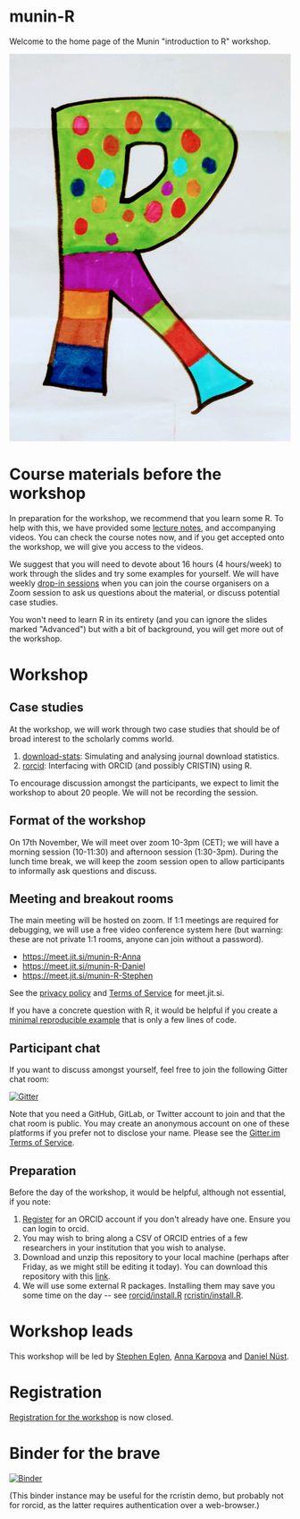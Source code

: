 # munin-R

Welcome to the home page of the Munin "introduction to R" workshop.

![Colourful version of the R logo](R_logo.jpg)

# Course materials before the workshop

In preparation for the workshop, we recommend that you learn some R.
To help with this, we have provided some [lecture
notes](https://github.com/lgatto/spr/blob/master/2020/spr-revised.pdf),
and accompanying videos.  You can check the course notes now, and if
you get accepted onto the workshop, we will give you access to the
videos.

We suggest that you will need to devote about 16 hours (4 hours/week)
to work through the slides and try some examples for yourself.  We
will have weekly [drop-in sessions](#drop-in-sessions) when you can 
join the course organisers on a Zoom session to ask us questions about
the material, or discuss potential case studies.

You won't need to learn R in its entirety (and you can ignore the
slides marked "Advanced") but with a bit of background, you will get
more out of the workshop.

# Workshop


## Case studies

At the workshop, we will work through two case studies that should be
of broad interest to the scholarly comms world.

1. [download-stats](download-stats/): Simulating and analysing journal download statistics.
2. [rorcid](rorcid/): Interfacing with ORCID (and possibly CRISTIN) using R.

To encourage discussion amongst the participants, we expect to limit
the workshop to about 20 people.  We will not be recording the session.

## Format of the workshop

On 17th November, We will meet over zoom 10-3pm (CET); we will have a
morning session (10-11:30) and afternoon session (1:30-3pm).  During
the lunch time break, we will keep the zoom session open to allow
participants to informally ask questions and discuss.


## Meeting and breakout rooms

The main meeting will be hosted on zoom.  If 1:1 meetings are required
for debugging, we will use a free video conference system here (but
warning: these are not private 1:1 rooms, anyone can join without a
password).

- https://meet.jit.si/munin-R-Anna
- https://meet.jit.si/munin-R-Daniel
- https://meet.jit.si/munin-R-Stephen

See the [privacy policy](https://jitsi.org/meet-jit-si-privacy/) and 
[Terms of Service](https://jitsi.org/meet-jit-si-terms-of-service/) for 
meet.jit.si.

If you have a concrete question with R, it would be helpful if you create
a [minimal reproducible 
example](https://stackoverflow.com/help/minimal-reproducible-example)
that is only a few lines of code.

## Participant chat

If you want to discuss amongst yourself, feel free to join the
following Gitter chat room:

[![Gitter](https://badges.gitter.im/munin-R/community.svg)](https://gitter.im/munin-R/community?utm_source=badge&utm_medium=badge&utm_campaign=pr-badge)

Note that you need a GitHub, GitLab, or Twitter account to join and 
that the chat room is public. You may create an anonymous account on one
of these platforms if you prefer not to disclose your name.
Please see the [Gitter.im Terms of 
Service](https://element.io/terms-of-service).

## Preparation

Before the day of the workshop, it would be helpful, although not
essential, if you note:

1. [Register](https://orcid.org/register) for an ORCID account if
   you don't already have one.  Ensure you can login to orcid.
2. You may wish to bring along a CSV of ORCID entries of a few researchers
   in your institution that you wish to analyse.
3. Download and unzip this repository to your local machine (perhaps
   after Friday, as we might still be editing it today).  You can
   download this repository  with this
   [link](https://github.com/sje30/munin-R/archive/main.zip).
4. We  will use some external R packages.  Installing them may save
   you some time on the day -- see
   [rorcid/install.R](rorcid/install.R)
   [rcristin/install.R](rcristin/install.R).
   
# Workshop leads

This workshop will be led by [Stephen Eglen](https://sje30.github.io),
[Anna
Karpova](https://en.uit.no/ub/ansatte/person?p_document_id=583424) and
[Daniel Nüst](https://nuest.staff.ifgi.de/).

# Registration

[Registration for the
workshop](https://site.uit.no/muninconf/pre-conference-workshop) is
now closed.




# Binder for the brave

[![Binder](https://mybinder.org/badge_logo.svg)](https://mybinder.org/v2/gh/sje30/munin-R/HEAD?urlpath=rstudio)

(This binder instance may be useful for the rcristin demo, but
probably not for rorcid, as the latter requires authentication over a
web-browser.)

